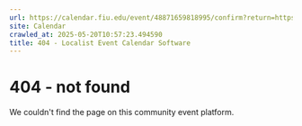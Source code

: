 ```yaml
---
url: https://calendar.fiu.edu/event/48871659818995/confirm?return=https%3A%2F%2Fcalendar.fiu.edu%2Fevent%2Fsummer-a-last-day-to-submit-an-appeal-for-the-repeat-surcharge-fee
site: Calendar
crawled_at: 2025-05-20T10:57:23.494590
title: 404 - Localist Event Calendar Software
---
```


# 404 - not found
We couldn't find the page on this community event platform.
